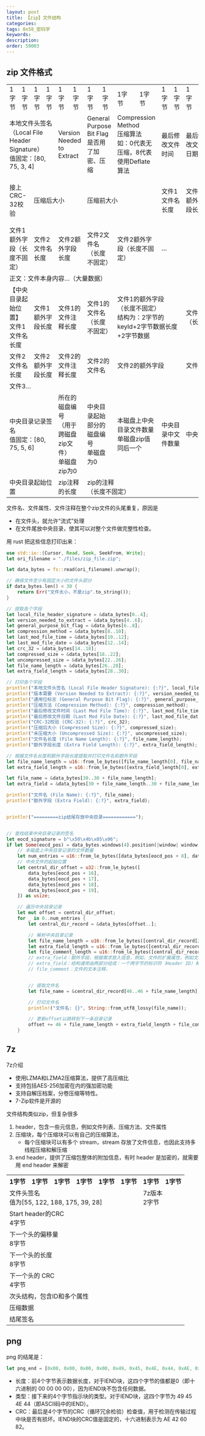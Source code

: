 ```yaml
---
layout: post
title: 【zip】文件结构
categories:
tags: 0x58_密码学
keywords:
description:
order: 59003
---
```



## zip 文件格式

<table>
 <tbody>
  <tr>
   <td>1字节</td>
   <td>1字节</td>
   <td>1字节</td>
   <td>1字节</td>
   <td>1字节</td>
   <td>1字节</td>
   <td>1字节</td>
   <td>1字节</td>
   <td>1字节</td>
   <td>1字节</td>
   <td>1字节</td>
   <td>1字节</td>
   <td>1字节</td>
   <td>1字节</td>
   <td>1字节</td>
   <td>1字节</td>
  </tr>
  <tr>
   <td colspan="4">本地文件头签名（Local File Header Signature）<br> 值固定：[80, 75, 3, 4]
   </td>
   <td colspan="2">Version Needed to Extract</td>
   <td colspan="2">General Purpose Bit Flag <br> 是否用了加密、压缩 </td>
   <td colspan="2">Compression Method <br> 压缩算法 <br> 如：0代表无压缩，8代表使用Deflate算法 </td>
   <td colspan="2">最后修改文件时间</td>
   <td colspan="2">最后修改文件日期</td>
   <td colspan="2">CRC-32校验</td>
  </tr>
  <tr>
   <td colspan="2">接上CRC-32校验</td>
   <td colspan="4">压缩后大小</td>
   <td colspan="4">压缩前大小</td>
   <td colspan="2">文件1文件名长度</td>
   <td colspan="2">文件1额外字段长度</td>
   <td colspan="2">文件1文件名（长度不固定）</td>
  </tr>
  <tr>
   <td colspan="2">文件1额外字段（长度不固定）</td>
   <td colspan="2">文件2文件名长度</td>
   <td colspan="2">文件2额外字段长度</td>
   <td colspan="2">文件2文件名（长度不固定）</td>
   <td colspan="2">文件2额外字段（长度不固定）</td>
   <td colspan="6">…</td>
  </tr>
  <tr>
   <td colspan="16">正文：文件本身内容…（大量数据）</td>
  </tr>
  <tr>
   <td colspan="2">【中央目录起始位置】 <br> 文件1文件名长度 </td>
   <td colspan="2">文件1额外字段长度</td>
   <td colspan="2">文件1的文件注释长度</td>
   <td colspan="2">文件1的文件名 <br> （长度不固定）</td>
   <td colspan="4">文件1的额外字段 <br> （长度不固定）<br> 结构为：2字节的keyId+2字节数据长度+2字节数据</td>
   <td colspan="4">文件1的注释（长度不固定）</td>
  </tr>
  <tr>
   <td colspan="2">文件2文件名长度</td>
   <td colspan="2">文件2额外字段长度</td>
   <td colspan="2">文件2的文件注释长度</td>
   <td colspan="2">文件2的文件名</td>
   <td colspan="4">文件2的额外字段</td>
   <td colspan="4">文件2的注释</td>
  </tr>
  <tr>
   <td colspan="16">文件3…</td>
  </tr>
  <tr>
   <td colspan="4">中央目录记录签名 <br> 值固定：[80, 75, 5, 6]</td>
   <td colspan="2">所在的磁盘编号 <br> （用于跨磁盘zip文件）<br> 单磁盘zip为0</td>
   <td colspan="2">中央目录起始部分的磁盘编号<br> 单磁盘为0 </td>
   <td colspan="2">本磁盘上中央目录文件数量 <br> 单磁盘zip值同后一个 </td>
   <td colspan="2">中央目录中文件数量</td>
   <td colspan="4">中央目录总大小</td>
  </tr>
  <tr>
   <td colspan="4">中央目录起始位置</td>
   <td colspan="2">zip注释的长度</td>
   <td colspan="10">zip的注释 <br> （长度不固定）</td>
  </tr>
 </tbody>
</table>


文件名、文件属性、文件注释在整个zip文件的头尾重复，原因是
- 在文件头，就允许“流式”处理
- 在文件尾放中央目录，使其可以对整个文件做完整性检查。


用 rust 把这些信息打印出来：
```rust
use std::io::{Cursor, Read, Seek, SeekFrom, Write};
let ori_filename = "./files/zip_file.zip";

let data_bytes = fs::read(ori_filename).unwrap();

// 确保文件至少有固定大小的文件头部分
if data_bytes.len() < 30 {
    return Err("文件太小，不是zip".to_string());
}

// 提取各个字段
let local_file_header_signature = &data_bytes[0..4];
let version_needed_to_extract = &data_bytes[4..6];
let general_purpose_bit_flag = &data_bytes[6..8];
let compression_method = &data_bytes[8..10];
let last_mod_file_time = &data_bytes[10..12];
let last_mod_file_date = &data_bytes[12..14];
let crc_32 = &data_bytes[14..18];
let compressed_size = &data_bytes[18..22];
let uncompressed_size = &data_bytes[22..26];
let file_name_length = &data_bytes[26..28];
let extra_field_length = &data_bytes[28..30];

// 打印各个字段
println!("本地文件头签名 (Local File Header Signature): {:?}", local_file_header_signature);
println!("版本需要 (Version Needed to Extract): {:?}", version_needed_to_extract);
println!("通用位标志 (General Purpose Bit Flag): {:?}", general_purpose_bit_flag);
println!("压缩方法 (Compression Method): {:?}", compression_method);
println!("最后修改文件时间 (Last Mod File Time): {:?}", last_mod_file_time);
println!("最后修改文件日期 (Last Mod File Date): {:?}", last_mod_file_date);
println!("CRC-32校验 (CRC-32): {:?}", crc_32);
println!("压缩后大小 (Compressed Size): {:?}", compressed_size);
println!("未压缩大小 (Uncompressed Size): {:?}", uncompressed_size);
println!("文件名长度 (File Name Length): {:?}", file_name_length);
println!("额外字段长度 (Extra Field Length): {:?}", extra_field_length);

// 根据文件名长度和额外字段长度提取并打印文件名和额外字段
let file_name_length = u16::from_le_bytes([file_name_length[0], file_name_length[1]]) as usize;
let extra_field_length = u16::from_le_bytes([extra_field_length[0], extra_field_length[1]]) as usize;

let file_name = &data_bytes[30..30 + file_name_length];
let extra_field = &data_bytes[30 + file_name_length..30 + file_name_length + extra_field_length];

println!("文件名 (File Name): {:?}", file_name);
println!("额外字段 (Extra Field): {:?}", extra_field);


println!("=========zip结尾存放中央目录============");


// 查找结束中央目录记录的签名
let eocd_signature = b"\x50\x4b\x05\x06";
if let Some(eocd_pos) = data_bytes.windows(4).position(|window| window == eocd_signature) {
    // 本磁盘上中央目录记录的文件数量
    let num_entries = u16::from_le_bytes([data_bytes[eocd_pos + 8], data_bytes[eocd_pos + 9]]);
    // 中央文件的起始位置
    let central_dir_offset = u32::from_le_bytes([
        data_bytes[eocd_pos + 16],
        data_bytes[eocd_pos + 17],
        data_bytes[eocd_pos + 18],
        data_bytes[eocd_pos + 19],
    ]) as usize;

    // 遍历中央目录记录
    let mut offset = central_dir_offset;
    for _ in 0..num_entries {
        let central_dir_record = &data_bytes[offset..];

        // 解析中央目录记录
        let file_name_length = u16::from_le_bytes([central_dir_record[28], central_dir_record[29]]) as usize;
        let extra_field_length = u16::from_le_bytes([central_dir_record[30], central_dir_record[31]]) as usize;
        let file_comment_length = u16::from_le_bytes([central_dir_record[32], central_dir_record[33]]) as usize;
        // extra_field：额外字段，根据需求放入信息，例如，文件的扩展属性，例如文件的创建时间、修改时间、访问时间。
        // extra_field：结构通常由两部分组成：一个两字节的标识符（Header ID）和一个两字节的数据长度字段（Data Size），后面跟随实际的数据（Data）。标识符用于标明extra_field的类型或用途，数据长度字段指示随后的数据部分的长度。
        // file_comment：文件的文本注释，


        // 提取文件名
        let file_name = &central_dir_record[46..46 + file_name_length];

        // 打印文件名
        println!("文件名: {}", String::from_utf8_lossy(file_name));

        // 更新offset以跳转到下一条目录记录
        offset += 46 + file_name_length + extra_field_length + file_comment_length;
    }
```


## 7z


7z介绍
- 使用LZMA和LZMA2压缩算法，提供了高压缩比
- 支持包括AES-256加密在内的强加密功能
- 支持自解压档案，分卷压缩等特性。
- 7-Zip软件是开源的


文件结构类似zip，但复杂很多
1. header，包含一些元信息，例如文件列表、压缩方法、文件属性
2. 压缩块，每个压缩块可以有自己的压缩算法，
    - 每个压缩块可以有多个 stream，stream 存放了文件信息，也因此支持多线程压缩和解压缩
3. end header，提供了压缩包整体的附加信息，有时 header 是加密的，就需要用 end header 来解密


<table>
 <tbody>
 <tr>
  <th>1字节</th>
  <th>1字节</th>
  <th>1字节</th>
  <th>1字节</th>
  <th>1字节</th>
  <th>1字节</th>
  <th>1字节</th>
  <th>1字节</th>
 </tr>
 <tr>
  <td colspan="6">文件头签名<br>值为[55, 122, 188, 175, 39, 28]</td>
  <td colspan="2">7z版本<br>2字节</td>
 </tr>
 <tr>
  <td colspan="4">Start header的CRC<br>4字节</td>
 </tr>
 <tr>
  <td colspan="8">下一个头的偏移量<br>8字节</td>
 </tr>
 <tr>
  <td colspan="8">下一个头的长度<br>8字节</td>
 </tr>
 <tr>
  <td colspan="4">下一个头的 CRC<br>4字节</td>
 </tr>
 <tr>
  <td colspan="8">次头结构，包含ID和多个属性</td>
 </tr>
 <tr>
  <td colspan="8">压缩数据</td>
 </tr>
 <tr>
  <td colspan="8">结尾签名</td>
 </tr>
</tbody>
</table>



## png

png 的结尾是：
```Rust
let png_end = [0x00, 0x00, 0x00, 0x00, 0x49, 0x45, 0x4E, 0x44, 0xAE, 0x42, 0x60, 0x82]
```

- 长度：前4个字节表示数据长度，对于IEND块，这四个字节的值都是0（即十六进制的 00 00 00 00），因为IEND块不包含任何数据。
- 类型：接下来的4个字节指示块的类型。对于IEND块，这四个字节为 49 45 4E 44（即ASCII码中的IEND）。
- CRC：最后是4个字节的CRC（循环冗余检验）检查值，用于检测在传输过程中块是否有损坏。IEND块的CRC值是固定的，十六进制表示为 AE 42 60 82。